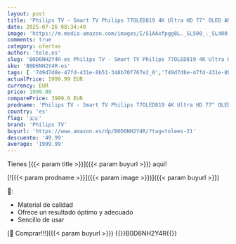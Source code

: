 ```yaml
---
layout: post
title: 'Philips TV - Smart TV Philips 77OLED819 4K Ultra HD 77" OLED AMD FreeSync'
date: 2025-07-26 08:34:49
image: 'https://m.media-amazon.com/images/I/51AAxfpgg8L._SL500_._SL400_.jpg'
comments: true
category: ofertas
author: 'tole.es'
slug: 'B0D6NH2Y4R-es Philips TV - Smart TV Philips 77OLED819 4K Ultra HD 77"...'
sku: 'B0D6NH2Y4R-es'
tags: [ '749d7d8e-47fd-431e-8b51-348b70f767e2_0','749d7d8e-47fd-431e-8b51-348b70f767e2_6901','Arborist Merchandising Root','Electrónica','Self Service','Special Features Stores','TV, vídeo y home cinema','Televisores','Top Brands Tech Selection','Top Brands Tech TVs','philips tv','smart','tv','🇪🇸', ]
actualPrice: 1999.99 EUR
currency: EUR
price: 1999.99
comparePrice: 3999.0 EUR
prodname: 'Philips TV - Smart TV Philips 77OLED819 4K Ultra HD 77" OLED AMD FreeSync'
country: 'es'
flag: '🇪🇸'
brand: 'Philips TV'
buyurl: 'https://www.amazon.es/dp/B0D6NH2Y4R/?tag=tolees-21'
descuento: '49.99'
average: '1999.99'
---
```


Tienes [{{< param title >}}]({{< param buyurl >}}) aqui!

[![{{< param prodname >}}]({{< param image >}})]({{< param buyurl >}})

🔎:

- Material de calidad
- Ofrece un resultado óptimo y adecuado
- Sencillo de usar

[🛒 Comprar!!!]({{< param buyurl >}})
{{<world>}}B0D6NH2Y4R{{</world>}}
